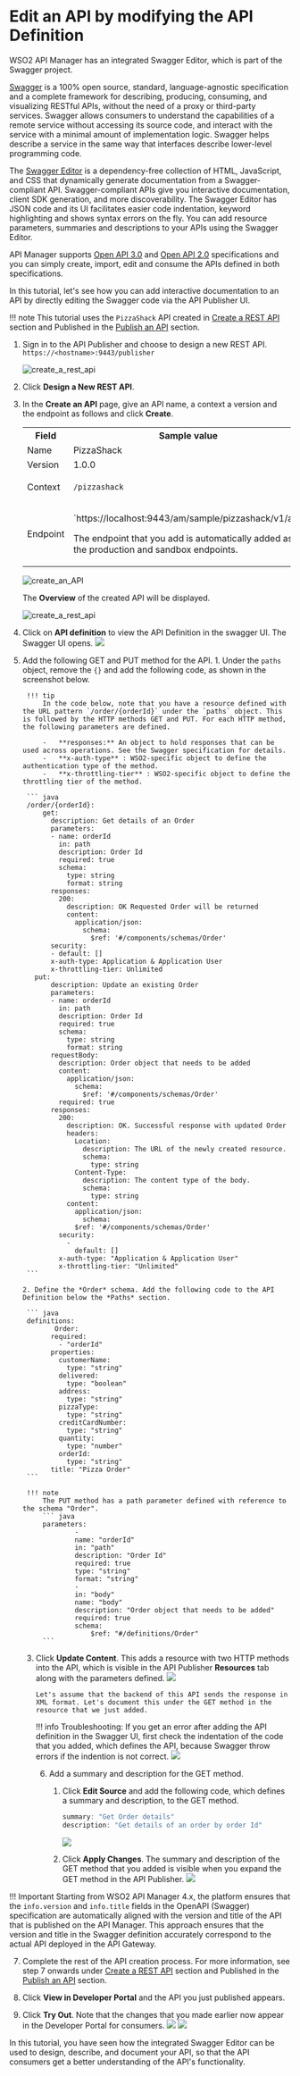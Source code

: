 # Edit an API by modifying the API Definition
 
WSO2 API Manager has an integrated Swagger Editor, which is part of the Swagger project.

[Swagger](http://swagger.io/) is a 100% open source, standard, language-agnostic specification and a complete framework for describing, producing, consuming, and visualizing RESTful APIs, without the need of a proxy or third-party services. Swagger allows consumers to understand the capabilities of a remote service without accessing its source code, and interact with the service with a minimal amount of implementation logic. Swagger helps describe a service in the same way that interfaces describe lower-level programming code.

The [Swagger Editor](https://github.com/swagger-api/swagger-editor) is a dependency-free collection of HTML, JavaScript, and CSS that dynamically generate documentation from a Swagger-compliant API. Swagger-compliant APIs give you interactive documentation, client SDK generation, and more discoverability. The Swagger Editor has JSON code and its UI facilitates easier code indentation, keyword highlighting and shows syntax errors on the fly. You can add resource parameters, summaries and descriptions to your APIs using the Swagger Editor.

API Manager supports [Open API 3.0](https://github.com/OAI/OpenAPI-Specification/blob/master/versions/3.0.0.md) and [Open API 2.0](https://github.com/OAI/OpenAPI-Specification/blob/master/versions/2.0.md) specifications and you can simply create, import, edit and consume the APIs defined in both specifications.

In this tutorial, let's see how you can add interactive documentation to an API by directly editing the Swagger code via the API Publisher UI.

!!! note
    This tutorial uses the `PizzaShack` API created in [Create a REST API]({{base_path}}/design/create-api/create-rest-api/create-a-rest-api/) section and Published in the [Publish an API]({{base_path}}/deploy-and-publish/publish-on-dev-portal/publish-an-api/) section.


1.  Sign in to the API Publisher and choose to design a new REST API. `https://<hostname>:9443/publisher`

    ![create_a_rest_api]({{base_path}}/assets/img/learn/create-a-rest-api.jpg)


2.  Click **Design a New REST API**.

3.  In the **Create an API** page, give an API name, a context a version and the endpoint as follows and click **Create**. 

    <table><colgroup> <col/> <col/> <col/> </colgroup><tbody><tr><th colspan="2" >Field</th><th >Sample value</th></tr><tr><td colspan="2" class="confluenceTd">Name</td><td class="confluenceTd">PizzaShack</td></tr><tr><td colspan="2" class="confluenceTd">Version</td><td colspan="1" class="confluenceTd">1.0.0</td></tr><tr><td colspan="2" class="confluenceTd">Context</td><td class="confluenceTd"><div class="content-wrapper"><p><code>/pizzashack</code></p><div><div class="confluence-information-macro-body"></div><div class="confluence-information-macro confluence-information-macro-tip"><span class="aui-icon aui-icon-small aui-iconfont-approve confluence-information-macro-icon"></span><div class="confluence-information-macro-body"></div></div></div></div></td></tr><tr><td colspan="2" class="confluenceTd">Endpoint</td><td colspan="1" class="confluenceTd"><p>`https://localhost:9443/am/sample/pizzashack/v1/api`</p><p>The endpoint that you add is automatically added as the production and sandbox endpoints.</p></td></tr></tbody></table>
         
    ![create_an_API]({{base_path}}/assets/img/learn/tutorials/create-a-rest-api-pizzashack.png)

    The **Overview** of the created API will be displayed. 

    ![create_a_rest_api]({{base_path}}/assets/img/learn/overviewpage-rest-api.jpg)


4. Click on **API definition** to view the API Definition in the swagger UI.
    The Swagger UI opens.
    ![]({{base_path}}/assets/img/learn/tutorials/rest-api-definition-pizzashack.png)
  
5. Add the following GET and PUT method for the API.
       1. Under the `paths` object, remove the `{}` and add the following code, as shown in the screenshot below.

        !!! tip
            In the code below, note that you have a resource defined with the URL pattern `/order/{orderId}` under the `paths` object. This is followed by the HTTP methods GET and PUT. For each HTTP method, the following parameters are defined.
            
            -   **responses:** An object to hold responses that can be used across operations. See the Swagger specification for details.
            -   **x-auth-type** : WSO2-specific object to define the authentication type of the method.
            -   **x-throttling-tier** : WSO2-specific object to define the throttling tier of the method.
    
        ``` java
        /order/{orderId}: 
            get:
              description: Get details of an Order
              parameters:
              - name: orderId
                in: path
                description: Order Id
                required: true
                schema:
                  type: string
                  format: string
              responses:
                200:
                  description: OK Requested Order will be returned
                  content:
                    application/json:
                      schema:
                        $ref: '#/components/schemas/Order'
              security:
              - default: []
              x-auth-type: Application & Application User
              x-throttling-tier: Unlimited                    
          put: 
              description: Update an existing Order
              parameters:
              - name: orderId
                in: path
                description: Order Id
                required: true
                schema:
                  type: string
                  format: string
              requestBody:
                description: Order object that needs to be added
                content:
                  application/json:
                    schema:
                      $ref: '#/components/schemas/Order'
                required: true
              responses:
                200:
                  description: OK. Successful response with updated Order
                  headers:
                    Location:
                      description: The URL of the newly created resource.
                      schema:
                        type: string
                    Content-Type:
                      description: The content type of the body.
                      schema:
                        type: string
                  content:
                    application/json:
                      schema:
                    $ref: '#/components/schemas/Order'
                security: 
                  - 
                    default: []
                x-auth-type: "Application & Application User"
                x-throttling-tier: "Unlimited"
        ```
    
       2. Define the *Order* schema. Add the following code to the API Definition below the *Paths* section.
        
        ``` java
        definitions: 
               Order: 
              required: 
                - "orderId"
              properties: 
                customerName: 
                  type: "string"
                delivered: 
                  type: "boolean"
                address: 
                  type: "string"
                pizzaType: 
                  type: "string"
                creditCardNumber: 
                  type: "string"
                quantity: 
                  type: "number"
                orderId: 
                  type: "string"
              title: "Pizza Order"
        ```
    
        !!! note
            The PUT method has a path parameter defined with reference to the schema "Order".
            ``` java
            parameters: 
                    - 
                    name: "orderId"
                    in: "path"
                    description: "Order Id"
                    required: true
                    type: "string"
                    format: "string"
                    - 
                    in: "body"
                    name: "body"
                    description: "Order object that needs to be added"
                    required: true
                    schema: 
                        $ref: "#/definitions/Order"
            ```
    
    3. Click **Update Content**.
       This adds a resource with two HTTP methods into the API, which is visible in the API Publisher 
       **Resources** tab along with the parameters defined. 
       ![]({{base_path}}/assets/img/learn/tutorials/create-rest-api-pizzashack-resources.png)

           Let's assume that the backend of this API sends the response in XML format. Let's document this under the GET method in the resource that we just added.
    
        !!! info
            Troubleshooting:
               If you get an error after adding the API definition in the Swagger UI, first check the indentation of the code that you added, which defines the API, because Swagger throw errors if the indention is not correct.
                ![]({{base_path}}/assets/img/learn/tutorials/rest-api-definition-pizzashack-indentation.png)

       6. Add a summary and description for the GET method.

           1.  Click **Edit Source** and add the following code, which defines a summary and description, to the GET method.

               ``` java
               summary: "Get Order details"
               description: "Get details of an order by order Id"
               ```

               ![]({{base_path}}/assets/img/learn/tutorials/pizzashack-api-get-summary-and-descrption.png)

           2.  Click **Apply Changes**.
                  The summary and description of the GET method that you added is visible when you expand the GET method in the API Publisher.
                  ![]({{base_path}}/assets/img/learn/tutorials/pizza-shack-api-get-summary-and-description-updated.png)

!!! Important
    Starting from WSO2 API Manager 4.x, the platform ensures that the `info.version` and `info.title` fields in the OpenAPI (Swagger) specification are automatically aligned with the version and title of the API that is published on the API Manager. This approach ensures that the version and title in the Swagger definition accurately correspond to the actual API deployed in the API Gateway.


7. Complete the rest of the API creation process.
    For more information, see step 7 onwards under [Create a REST API]({{base_path}}/design/create-api/create-rest-api/create-a-rest-api/) section and Published in the [Publish an API]({{base_path}}/deploy-and-publish/publish-on-dev-portal/publish-an-api/) section.

8. Click **View in Developer Portal** and the API you just published appears.
9. Click **Try Out**.
    Note that the changes that you made earlier now appear in the Developer Portal for consumers.
    ![]({{base_path}}/assets/img/learn/tutorials/pizza-shack-api-get-dev-portal.png)
    ![]({{base_path}}/assets/img/learn/tutorials/pizza-shack-api-put-dev-portal.png)


In this tutorial, you have seen how the integrated Swagger Editor can be used to design, describe, and document your API, so that the API consumers get a better understanding of the API's functionality.
